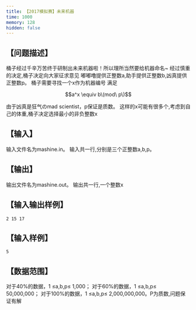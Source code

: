 ```yaml
---
title: 【2017模拟赛】未来机器
time: 1000
memory: 128
hidden: false
---
```


## 【问题描述】

桶子经过千辛万苦终于研制出未来机器啦！所以理所当然要给机器命名~
经过慎重的决定,桶子决定向大家征求意见
嘟嘟噜提供正整数a,助手提供正整数b,凶真提供正整数p。
桶子需要寻找一个x作为机器编号 满足

```math
a^x \equiv b\(mod\ p\)
```
由于凶真是狂气のmad scientist，p保证是质数。
这样的x可能有很多个,考虑到自己的体重,桶子决定选择最小的非负整数x

## 【输入】

输入文件名为mashine.in。
输入共一行,分别是三个正整数a,b,p。

## 【输出】

输出文件名为mashine.out。
输出共一行,一个整数x

## 【输入输出样例】

```
2 15 17
```

## 【输入样例】

```
5
```

## 【数据范围】

对于40%的数据，1 ≤a,b,p≤ 1,000；
对于60%的数据，1 ≤a,b,p≤ 50,000,000；
对于100%的数据，1 ≤a,b,p≤ 2,000,000,000。P为质数,问题保证有解


